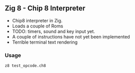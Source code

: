 ## Zig 8 - Chip 8 Interpreter

 - Chip8 interpreter in Zig.
 - Loads a couple of Roms
 - TODO: timers, sound and key input yet.
 - A couple of instructions have not yet been implemented
 - Terrible terminal text rendering 
 
 ### Usage
 
 ```bash
 z8 test_opcode.ch8
 ```
